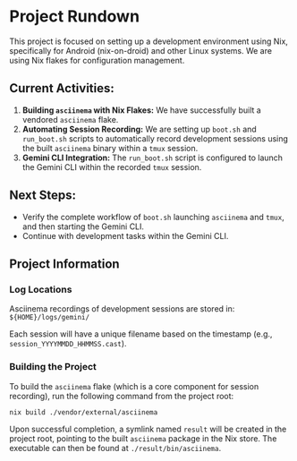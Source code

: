 # Project Rundown

This project is focused on setting up a development environment using Nix, specifically for Android (nix-on-droid) and other Linux systems. We are using Nix flakes for configuration management.

## Current Activities:

1.  **Building `asciinema` with Nix Flakes:** We have successfully built a vendored `asciinema` flake.
2.  **Automating Session Recording:** We are setting up `boot.sh` and `run_boot.sh` scripts to automatically record development sessions using the built `asciinema` binary within a `tmux` session.
3.  **Gemini CLI Integration:** The `run_boot.sh` script is configured to launch the Gemini CLI within the recorded `tmux` session.

## Next Steps:

*   Verify the complete workflow of `boot.sh` launching `asciinema` and `tmux`, and then starting the Gemini CLI.
*   Continue with development tasks within the Gemini CLI.

## Project Information

### Log Locations

Asciinema recordings of development sessions are stored in:
`${HOME}/logs/gemini/`

Each session will have a unique filename based on the timestamp (e.g., `session_YYYYMMDD_HHMMSS.cast`).

### Building the Project

To build the `asciinema` flake (which is a core component for session recording), run the following command from the project root:

```bash
nix build ./vendor/external/asciinema
```

Upon successful completion, a symlink named `result` will be created in the project root, pointing to the built `asciinema` package in the Nix store. The executable can then be found at `./result/bin/asciinema`.